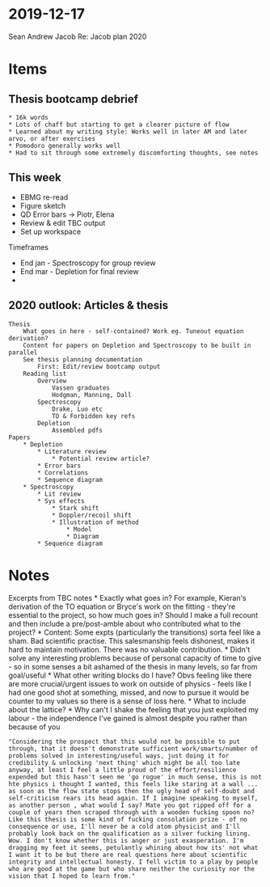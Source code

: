 # 2019-12-17 
Sean Andrew Jacob
Re: Jacob plan 2020

# Items
## Thesis bootcamp debrief
	* 16k words
	* Lots of chaff but starting to get a clearer picture of flow
	* Learned about my writing style: Works well in later AM and later arvo, or after exercises
	* Pomodoro generally works well
	* Had to sit through some extremely discomforting thoughts, see notes
## This week
* EBMG re-read
* Figure sketch
* QD Error bars -> Piotr, Elena
* Review & edit TBC output
* Set up workspace

Timeframes
* End jan - Spectroscopy for group review
* End mar - Depletion for final review
* 

## 2020 outlook: Articles & thesis
	Thesis
		What goes in here - self-contained? Work eg. Tuneout equation derivation?
		Content for papers on Depletion and Spectroscopy to be built in parallel
		See thesis planning documentation
			First: Edit/review bootcamp output
		Reading list
			Overview
				Vassen graduates
				Hodgman, Manning, Dall
			Spectroscopy
				Drake, Luo etc
				TO & Forbidden key refs
			Depletion	
				Assembled pdfs
	Papers
		* Depletion
			* Literature review
				* Potential review article?
			* Error bars
			* Correlations
			* Sequence diagram
		* Spectroscopy
			* Lit review
			* Sys effects
				* Stark shift
				* Doppler/recoil shift
				* Illustration of method
					* Model
					* Diagram
			* Sequence diagram

# Notes
Excerpts from TBC notes
	* Exactly what goes in? For example, Kieran's derivation of the TO equation or Bryce's work on the fitting - they're essential to the project, so how much goes in? Should I make a full recount and then include a pre/post-amble about who contributed what to the project? 
	* Content: Some expts (particularly the transitions) sorta feel like a sham. Bad scientific practise. This salesmanship feels dishonest, makes it hard to maintain motivation. There was no valuable contribution.
	* Didn't solve any interesting problems because of personal capacity of time to give - so in some senses a bit ashamed of the thesis in many levels, so far from goal/useful
	* What other writing blocks do I have? Obvs feeling like there are more crucial/urgent issues to work on outside of physics - feels like I had one good shot at something, missed, and now to pursue it would be counter to my values so there is a sense of loss here.
	* What to include about the lattice?
	* Why can't I shake the feeling that you just exploited my labour - the independence I've gained is almost despite you rather than because of you

	"Considering the prospect that this would not be possible to put through, that it doesn't demonstrate sufficient work/smarts/number of problems solved in interesting/useful ways, just doing it for credibility & unlocking 'next thing' which might be all too late anyway, at least I feel a little proud of the effort/resilience expended but this hasn't seen me 'go rogue' in much sense, this is not hte physics i thought I wanted, this feels like staring at a wall ... as soon as the flow state stops then the ugly head of self-doubt and self-criticism rears its head again. If I imagine speaking to myself, as another person , what would I say? Mate you got ripped off for a couple of years then scraped through with a wooden fucking spoon no? Like this thesis is some kind of fucking consolation prize - of no consequence or use, I'll never be a cold atom physicist and I'll probably look back on the qualification as a silver fucking lining. Wow. I don't know whether this is anger or just exasperation. I'm dragging my feet it seems, petulantly whining about how its' not what I want it to be but there are real questions here about scientific integrity and intellectual honesty. I fell victim to a play by people who are good at the game but who share neither the curiosity nor the vision that I hoped to learn from."